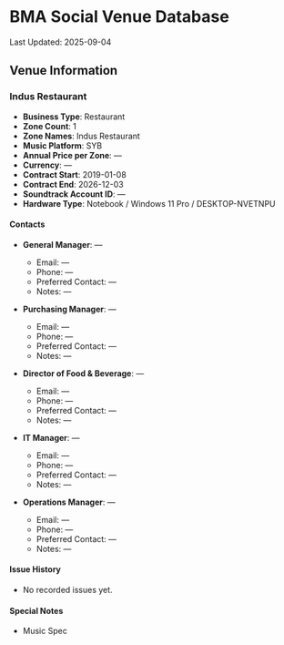 # BMA Social Venue Database

Last Updated: 2025-09-04

## Venue Information

### Indus Restaurant
- **Business Type**: Restaurant
- **Zone Count**: 1
- **Zone Names**: Indus Restaurant
- **Music Platform**: SYB
- **Annual Price per Zone**: —
- **Currency**: —
- **Contract Start**: 2019-01-08
- **Contract End**: 2026-12-03
- **Soundtrack Account ID**: —
- **Hardware Type**: Notebook / Windows 11 Pro / DESKTOP-NVETNPU

#### Contacts
- **General Manager**: —
  - Email: —
  - Phone: —
  - Preferred Contact: —
  - Notes: —

- **Purchasing Manager**: —
  - Email: —
  - Phone: —
  - Preferred Contact: —
  - Notes: —

- **Director of Food & Beverage**: —
  - Email: —
  - Phone: —
  - Preferred Contact: —
  - Notes: —

- **IT Manager**: —
  - Email: —
  - Phone: —
  - Preferred Contact: —
  - Notes: —

- **Operations Manager**: —
  - Email: —
  - Phone: —
  - Preferred Contact: —
  - Notes: —

#### Issue History
- No recorded issues yet.

#### Special Notes
- Music Spec
